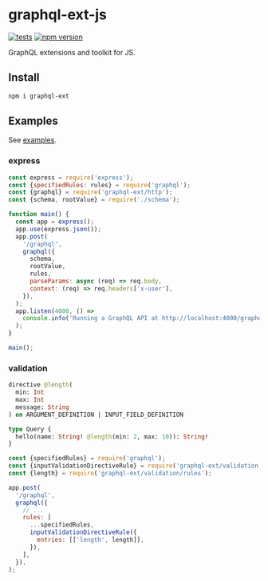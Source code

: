 # graphql-ext-js

[![tests](https://github.com/akornatskyy/graphql-ext-js/actions/workflows/tests.yml/badge.svg)](https://github.com/akornatskyy/graphql-ext-js/actions/workflows/tests.yml)
[![npm version](https://badge.fury.io/js/graphql-ext.svg)](https://www.npmjs.com/package/graphql-ext)

GraphQL extensions and toolkit for JS.

## Install

```sh
npm i graphql-ext
```

## Examples

See [examples](./examples).

### express

```js
const express = require('express');
const {specifiedRules: rules} = require('graphql');
const {graphql} = require('graphql-ext/http');
const {schema, rootValue} = require('./schema');

function main() {
  const app = express();
  app.use(express.json());
  app.post(
    '/graphql',
    graphql({
      schema,
      rootValue,
      rules,
      parseParams: async (req) => req.body,
      context: (req) => req.headers['x-user'],
    }),
  );
  app.listen(4000, () =>
    console.info('Running a GraphQL API at http://localhost:4000/graphql'),
  );
}

main();
```

### validation

```graphql
directive @length(
  min: Int
  max: Int
  message: String
) on ARGUMENT_DEFINITION | INPUT_FIELD_DEFINITION

type Query {
  hello(name: String! @length(min: 2, max: 10)): String!
}
```

```js
const {specifiedRules} = require('graphql');
const {inputValidationDirectiveRule} = require('graphql-ext/validation');
const {length} = require('graphql-ext/validation/rules');

app.post(
  '/graphql',
  graphql({
    // ...
    rules: [
      ...specifiedRules,
      inputValidationDirectiveRule({
        entries: [['length', length]],
      }),
    ],
  }),
);
```
